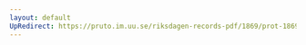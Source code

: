 ```yaml
---
layout: default
UpRedirect: https://pruto.im.uu.se/riksdagen-records-pdf/1869/prot-1869--ak--512/prot-1869--ak--512_033.pdf
---
```

